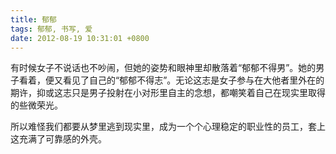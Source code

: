 ```yaml
---
title: 郁郁
tags: 郁郁, 书写, 爱
date: 2012-08-19 10:31:01 +0800
---
```



有时候女子不说话也不吵闹，但她的姿势和眼神里却散落着“郁郁不得男”。她的男子看着，便又看见了自己的“郁郁不得志”。无论这志是女子参与在大他者里外在的期许，抑或这志只是男子投射在小对形里自主的念想，都嘲笑着自己在现实里取得的些微荣光。

所以难怪我们都要从梦里逃到现实里，成为一个个心理稳定的职业性的员工，套上这充满了可靠感的外壳。

